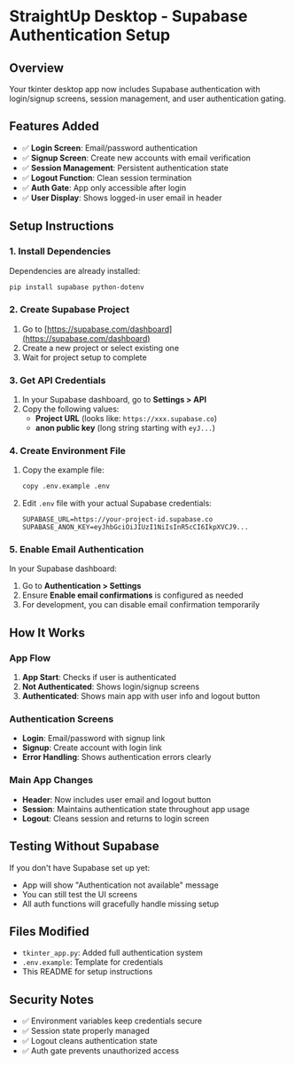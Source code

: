 # StraightUp Desktop - Supabase Authentication Setup

## Overview
Your tkinter desktop app now includes Supabase authentication with login/signup screens, session management, and user authentication gating.

## Features Added
- ✅ **Login Screen**: Email/password authentication
- ✅ **Signup Screen**: Create new accounts with email verification
- ✅ **Session Management**: Persistent authentication state
- ✅ **Logout Function**: Clean session termination
- ✅ **Auth Gate**: App only accessible after login
- ✅ **User Display**: Shows logged-in user email in header

## Setup Instructions

### 1. Install Dependencies
Dependencies are already installed:
```bash
pip install supabase python-dotenv
```

### 2. Create Supabase Project
1. Go to [https://supabase.com/dashboard](https://supabase.com/dashboard)
2. Create a new project or select existing one
3. Wait for project setup to complete

### 3. Get API Credentials
1. In your Supabase dashboard, go to **Settings > API**
2. Copy the following values:
   - **Project URL** (looks like: `https://xxx.supabase.co`)
   - **anon public key** (long string starting with `eyJ...`)

### 4. Create Environment File
1. Copy the example file:
   ```bash
   copy .env.example .env
   ```
2. Edit `.env` file with your actual Supabase credentials:
   ```
   SUPABASE_URL=https://your-project-id.supabase.co
   SUPABASE_ANON_KEY=eyJhbGciOiJIUzI1NiIsInR5cCI6IkpXVCJ9...
   ```

### 5. Enable Email Authentication
In your Supabase dashboard:
1. Go to **Authentication > Settings**
2. Ensure **Enable email confirmations** is configured as needed
3. For development, you can disable email confirmation temporarily

## How It Works

### App Flow
1. **App Start**: Checks if user is authenticated
2. **Not Authenticated**: Shows login/signup screens
3. **Authenticated**: Shows main app with user info and logout button

### Authentication Screens
- **Login**: Email/password with signup link
- **Signup**: Create account with login link
- **Error Handling**: Shows authentication errors clearly

### Main App Changes
- **Header**: Now includes user email and logout button
- **Session**: Maintains authentication state throughout app usage
- **Logout**: Cleans session and returns to login screen

## Testing Without Supabase
If you don't have Supabase set up yet:
- App will show "Authentication not available" message
- You can still test the UI screens
- All auth functions will gracefully handle missing setup

## Files Modified
- `tkinter_app.py`: Added full authentication system
- `.env.example`: Template for credentials
- This README for setup instructions

## Security Notes
- ✅ Environment variables keep credentials secure
- ✅ Session state properly managed
- ✅ Logout cleans authentication state
- ✅ Auth gate prevents unauthorized access